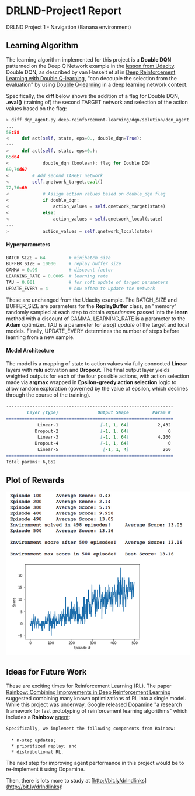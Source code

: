 # DRLND-Project1 Report
DRLND Project 1 - Navigation (Banana environment)

## Learning Algorithm

The learning algorithm implemented for this project is a **Double DQN** patterned on the Deep Q Network example in the [lesson from Udacity](https://github.com/udacity/deep-reinforcement-learning/blob/master/dqn/solution/dqn_agent.py). Double DQN, as described by van Hasselt et al in [Deep Reinforcement Learning with Double Q-learning](https://arxiv.org/abs/1509.06461), "can decouple the selection from the evaluation" by using [Double Q-learning](http://papers.nips.cc/paper/3964-double-q-learning.pdf) in a deep learning network context.

Specifically, the **diff** below shows the addition of a flag for Double DQN, **.eval()** (training of) the second TARGET network and selection of the action values based on the flag:

```python
> diff dqn_agent.py deep-reinforcement-learning/dqn/solution/dqn_agent.py
...
58c58
<     def act(self, state, eps=0., double_dqn=True):
---
>     def act(self, state, eps=0.):
65d64
<             double_dqn (boolean): flag for Double DQN
69,70d67
<         # Add second TARGET network
<         self.qnetwork_target.eval()
72,76c69
<             # Assign action values based on double_dqn flag
<             if double_dqn:
<                 action_values = self.qnetwork_target(state)
<             else:
<                 action_values = self.qnetwork_local(state)
---
>             action_values = self.qnetwork_local(state)
```

#### Hyperparameters

```python
BATCH_SIZE = 64         # minibatch size
BUFFER_SIZE = 10000     # replay buffer size
GAMMA = 0.99            # discount factor
LEARNING_RATE = 0.0005  # learning rate 
TAU = 0.001             # for soft update of target parameters
UPDATE_EVERY = 4        # how often to update the network
```

These are unchanged from the Udacity example. The BATCH_SIZE and BUFFER_SIZE are parameters for the **ReplayBuffer** class, an "memory" randomly sampled at each step to obtain _experiences_ passed into the **learn** method with a discount of GAMMA. LEARNING_RATE is a parameter to the **Adam** optimizer. TAU is a parameter for a _soft update_ of the target and local models. Finally, UPDATE_EVERY determines the number of steps before learning from a new sample.

#### Model Architecture

 The model is a mapping of state to action values via fully connected **Linear** layers with **relu** activation and **Dropout**. The final output layer yields weighted outputs for each of the four possible actions, with action selection made via **argmax** wrapped in **Epsilon-greedy action selection** logic to allow random exploration (governed by the value of epsilon, which declines through the course of the training).

```markdown
----------------------------------------------------------------
        Layer (type)               Output Shape         Param #
================================================================
            Linear-1                [-1, 1, 64]           2,432
           Dropout-2                [-1, 1, 64]               0
            Linear-3                [-1, 1, 64]           4,160
           Dropout-4                [-1, 1, 64]               0
            Linear-5                 [-1, 1, 4]             260
================================================================
Total params: 6,852
```

 

## Plot of Rewards

![Plot of Rewards](https://github.com/jg1141/DRLND-Project1/blob/master/Plot%20of%20Rewards.png)



## Ideas for Future Work

These are exciting times for Reinforcement Learning (RL). The paper [Rainbow: Combining Improvements in Deep Reinforcement Learning ](https://arxiv.org/pdf/1710.02298.pdf) suggested combining many known optimizations of RL into a single model. While this project was underway, Google released [Dopamine](https://github.com/google/dopamine) "a research framework for fast prototyping of reinforcement learning algorithms" which includes a **Rainbow** [agent](https://github.com/google/dopamine/tree/master/dopamine/agents/rainbow):

```
Specifically, we implement the following components from Rainbow:

  * n-step updates;
  * prioritized replay; and
  * distributional RL.
```

The next step for improving agent performance in this project would be to re-implement it using Dopamine.

Then, there is lots more to study at [http://bit.ly/drlndlinks](http://bit.ly/drlndlinks)!